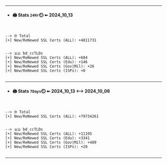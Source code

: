 

---
- #### 🖨️ **Stats** `24Hr`⏲️ ➼ 2024_10_13
```console


--> 🌐 Total
[+] New/ReNewed SSL Certs (ALL): +4811731


--> 🇧🇩 bd_ccTLDs
[+] New/ReNewed SSL Certs (ALL): +684
[+] New/ReNewed SSL Certs (Edu): +146
[+] New/ReNewed SSL Certs (Gov|Mil): +26
[+] New/ReNewed SSL Certs (ISPs): +0


```

---
- #### 🖨️ **Stats** `7Days`⏲️ ➼ 2024_10_13 <--> 2024_10_06
```console


--> 🌐 Total
[+] New/ReNewed SSL Certs (ALL): +79734261


--> 🇧🇩 bd_ccTLDs
[+] New/ReNewed SSL Certs (ALL): +11195
[+] New/ReNewed SSL Certs (Edu): +3341
[+] New/ReNewed SSL Certs (Gov|Mil): +489
[+] New/ReNewed SSL Certs (ISPs): +20


```

---

